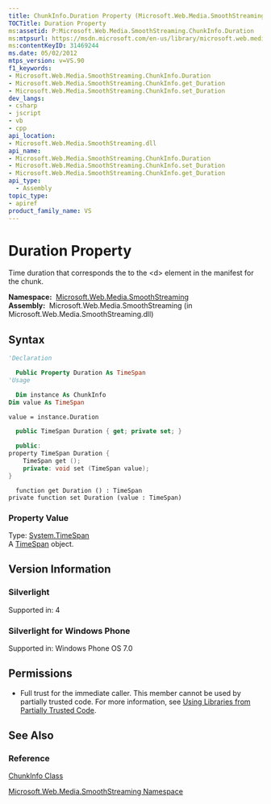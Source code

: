 ```yaml
---
title: ChunkInfo.Duration Property (Microsoft.Web.Media.SmoothStreaming)
TOCTitle: Duration Property
ms:assetid: P:Microsoft.Web.Media.SmoothStreaming.ChunkInfo.Duration
ms:mtpsurl: https://msdn.microsoft.com/en-us/library/microsoft.web.media.smoothstreaming.chunkinfo.duration(v=VS.90)
ms:contentKeyID: 31469244
ms.date: 05/02/2012
mtps_version: v=VS.90
f1_keywords:
- Microsoft.Web.Media.SmoothStreaming.ChunkInfo.Duration
- Microsoft.Web.Media.SmoothStreaming.ChunkInfo.get_Duration
- Microsoft.Web.Media.SmoothStreaming.ChunkInfo.set_Duration
dev_langs:
- csharp
- jscript
- vb
- cpp
api_location:
- Microsoft.Web.Media.SmoothStreaming.dll
api_name:
- Microsoft.Web.Media.SmoothStreaming.ChunkInfo.Duration
- Microsoft.Web.Media.SmoothStreaming.ChunkInfo.set_Duration
- Microsoft.Web.Media.SmoothStreaming.ChunkInfo.get_Duration
api_type:
  - Assembly
topic_type:
- apiref
product_family_name: VS
---
```


# Duration Property

Time duration that corresponds the to the \<d\> element in the manifest for the chunk.

**Namespace:**  [Microsoft.Web.Media.SmoothStreaming](microsoft-web-media-smoothstreaming-namespace_1.md)  
**Assembly:**  Microsoft.Web.Media.SmoothStreaming (in Microsoft.Web.Media.SmoothStreaming.dll)

## Syntax

```vb
'Declaration

  Public Property Duration As TimeSpan
'Usage

  Dim instance As ChunkInfo
Dim value As TimeSpan

value = instance.Duration
```

```csharp
  public TimeSpan Duration { get; private set; }
```

```cpp
  public:
property TimeSpan Duration {
    TimeSpan get ();
    private: void set (TimeSpan value);
}
```

```jscript
  function get Duration () : TimeSpan
private function set Duration (value : TimeSpan)
```

### Property Value

Type: [System.TimeSpan](https://msdn.microsoft.com/library/269ew577)  
A [TimeSpan](https://msdn.microsoft.com/library/269ew577) object.  

## Version Information

### Silverlight

Supported in: 4  

### Silverlight for Windows Phone

Supported in: Windows Phone OS 7.0  

## Permissions

  - Full trust for the immediate caller. This member cannot be used by partially trusted code. For more information, see [Using Libraries from Partially Trusted Code](https://msdn.microsoft.com/library/8skskf63).

## See Also

### Reference

[ChunkInfo Class](chunkinfo-class-microsoft-web-media-smoothstreaming_1.md)

[Microsoft.Web.Media.SmoothStreaming Namespace](microsoft-web-media-smoothstreaming-namespace_1.md)

